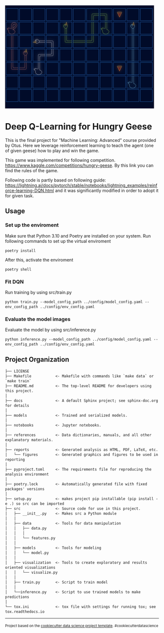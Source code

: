 ![Alt text](sample.png)

Deep Q-Learning for Hungry Geese
==============================

This is the final project for "Machine Learning: Advanced" course provided by Otus. Here we leverage reinforcement learning to teach the agent (one of given geese) how to play and win the game.

This game was implemented for following competition. https://www.kaggle.com/competitions/hungry-geese. By this link you can find the rules of the game.

Following code is partly based on following guide: https://lightning.ai/docs/pytorch/stable/notebooks/lightning_examples/reinforce-learning-DQN.html and it was significantly modified in order to adopt it for given task.

## Usage

### Set up the enviroment

Make sure that Python 3.10 and Poetry are installed on your system. Run following commands to set up the virtual enviroment

```
poetry install
```

After this, activate the enviroment

```
poetry shell
```

### Fit DQN

Run training by using src/train.py

```
python train.py --model_config_path ../config/model_config.yaml --env_config_path ../config/env_config.yaml 
```

### Evaluate the model images

Evaluate the model by using src/inference.py

```
python inference.py --model_config_path ../config/model_config.yaml --env_config_path ../config/env_config.yaml 
```

Project Organization
------------

    ├── LICENSE
    ├── Makefile           <- Makefile with commands like `make data` or `make train`
    ├── README.md          <- The top-level README for developers using this project.
    │
    ├── docs               <- A default Sphinx project; see sphinx-doc.org for details
    │
    ├── models             <- Trained and serialized models.
    │
    ├── notebooks          <- Jupyter notebooks.
    │
    ├── references         <- Data dictionaries, manuals, and all other explanatory materials.
    │
    ├── reports            <- Generated analysis as HTML, PDF, LaTeX, etc.
    │   └── figures        <- Generated graphics and figures to be used in reporting
    │
    ├── pyproject.toml     <- The requirements file for reproducing the analysis environment
    │
    ├── poetry.lock        <- Automatically generated file with fixed packages' versions
    │
    ├── setup.py           <- makes project pip installable (pip install -e .) so src can be imported
    ├── src                <- Source code for use in this project.
    │   ├── __init__.py    <- Makes src a Python module
    │   │
    │   ├── data           <- Tools for data manipulation
    │   │   ├── data.py
    │   │   │
    │   │   └── features.py
    │   │
    │   ├── models         <- Tools for modeling
    │   │   └── model.py
    │   │
    │   ├── visualization  <- Tools to create exploratory and results oriented visualizations
    │   │   └── visualize.py
    │   │
    │   ├── train.py       <- Script to train model   
    │   │
    │   └──inference.py    <- Script to use trained models to make predictions   
    │   
    └── tox.ini            <- tox file with settings for running tox; see tox.readthedocs.io


--------

<p><small>Project based on the <a target="_blank" href="https://drivendata.github.io/cookiecutter-data-science/">cookiecutter data science project template</a>. #cookiecutterdatascience</small></p>

